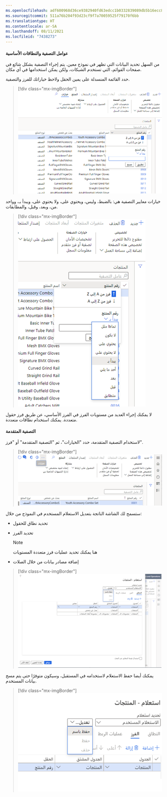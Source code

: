 ```yaml
---
ms.openlocfilehash: adf600968d36ce9382940fd63edcc1b0332839089db5b16ecc8591ca63a57808
ms.sourcegitcommit: 511a76b204f93d23cf9f7a70059525f79170f6bb
ms.translationtype: HT
ms.contentlocale: ar-SA
ms.lasthandoff: 08/11/2021
ms.locfileid: "7438273"
---
```

#### <a name="basic-filters-and-ranges"></a>عوامل التصفية والنطاقات الأساسية

من السهل تحديد البيانات التي تظهر في نموذج معين. يتم إجراء التصفية بشكل شائع في صفحات القوائم، التي تستخدم الشبكات، ولكن يمكن استخدامها في أي مكان.

حدد القائمة المنسدلة على يمين الحقل ولاحظ خياراتك للفرز والتصفية.

> [!div class="mx-imgBorder"]
> ![خيارات رقم المنتج للفرز من "أ" إلى "ي"، أو الفرز من "ي" إلى"أ"، أو التصفية.](../media/m2-l6-p1.png)

خيارات معايير التصفية هي: بالضبط، وليس، ويحتوي على، ولا يحتوي على، ويبدأ بـ، وواحد من، وبعد، وقبل، والمطابقات.

> [!div class="mx-imgBorder"]
> ![خيارات معايير الحقل](../media/m2-l6-p2.png)

لا يمكنك إجراء العديد من مستويات الفرز في الفرز الأساسي، عن طريق فرز حقول متعددة. يمكنك استخدام نطاقات متعددة.

#### <a name="advanced-filter"></a>التصفية المتقدمة

لاستخدام التصفية المتقدمة، حدد "الخيارات"، ثم "التصفية المتقدمة" أو "فرز".

> [!div class="mx-imgBorder"]
> ![الخيارات أو خيارات الصفحة أو التصفية المتقدمة أو فرز](../media/m2-l6-p3.png)

ستسمح لك الشاشة الناتجة بتعديل الاستعلام المستخدم في النموذج من خلال:

-   تحديد نطاق للحقول

-   تحديد الفرز 
    > [!NOTE]
    > هنا يمكنك تحديد عمليات فرز متعددة المستويات

-   إضافة مصادر بيانات من خلال الصلات

> [!div class="mx-imgBorder"]
> ![شاشة الاستعلام تظهر علامات التبويب النطاق والفرز والصلات](../media/m2-l6-p4.png)

يمكنك أيضا حفظ الاستعلام لاستخدامه في المستقبل، وسيكون متوفرًا حتى يتم مسح بيانات المستخدم.

> [!div class="mx-imgBorder"]
> ![تحديد استعلام... تعديل... حفظ باسم](../media/m2-l6-p5.png)
